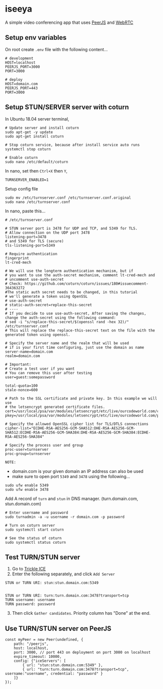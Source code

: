 # iseeya
A simple video conferencing app that uses [PeerJS](https://peerjs.com/) and [WebRTC](https://webrtc.org/)

## Setup env variables
On root create `.env` file with the following content...

```
# development
HOST=localhost
PEERJS_PORT=3000
PORT=3000

# deploy
HOST=domain.com
PEERJS_PORT=443
PORT=3000
```

## Setup STUN/SERVER server with coturn
In Ubuntu 18.04 server terminal,
```
# Update server and install coturn
sudo apt-get -y update
sudo apt-get install coturn

# Stop coturn service, because after install service auto runs
systemctl stop coturn

# Enable coturn
sudo nano /etc/default/coturn
```

In nano, set then `Ctrl+X` then `Y`,
```
TURNSERVER_ENABLED=1
```

Setup config file
```
sudo mv /etc/turnserver.conf /etc/turnserver.conf.original
sudo nano /etc/turnserver.conf
```

In nano, paste this...
```
# /etc/turnserver.conf

# STUN server port is 3478 for UDP and TCP, and 5349 for TLS.
# Allow connection on the UDP port 3478
listening-port=3478
# and 5349 for TLS (secure)
tls-listening-port=5349

# Require authentication
fingerprint
lt-cred-mech

# We will use the longterm authentication mechanism, but if
# you want to use the auth-secret mechanism, comment lt-cred-mech and 
# uncomment use-auth-secret
# Check: https://github.com/coturn/coturn/issues/180#issuecomment-364363272
#The static auth secret needs to be changed, in this tutorial
# we'll generate a token using OpenSSL
# use-auth-secret
# static-auth-secret=replace-this-secret
# ----
# If you decide to use use-auth-secret, After saving the changes, change the auth-secret using the following command:
# sed -i "s/replace-this-secret/$(openssl rand -hex 32)/" /etc/turnserver.conf
# This will replace the replace-this-secret text on the file with the generated token using openssl. 

# Specify the server name and the realm that will be used
# if is your first time configuring, just use the domain as name
server-name=domain.com
realm=domain.com

# Important: 
# Create a test user if you want
# You can remove this user after testing
user=guest:somepassword

total-quota=100
stale-nonce=600

# Path to the SSL certificate and private key. In this example we will use
# the letsencrypt generated certificate files.
cert=/usr/local/psa/var/modules/letsencrypt/etc/live/ourcodeworld.com/cert.pem
pkey=/usr/local/psa/var/modules/letsencrypt/etc/live/ourcodeworld.com/privkey.pem

# Specify the allowed OpenSSL cipher list for TLS/DTLS connections
cipher-list="ECDHE-RSA-AES256-GCM-SHA512:DHE-RSA-AES256-GCM-SHA512:ECDHE-RSA-AES256-GCM-SHA384:DHE-RSA-AES256-GCM-SHA384:ECDHE-RSA-AES256-SHA384"

# Specify the process user and group
proc-user=turnserver
proc-group=turnserver
```
`NOTE:` 
- domain.com is your given domain an IP address can also be used
- make sure to open port `5349` and `3478` using the following...

```
sudo ufw enable 5349
sudo ufw enable 3478
```

Add A record of `turn` and `stun` in DNS manager. (turn.domain.com, stun.domain.com)

```
# Enter username and password
sudo turnadmin -a -u username -r domain.com -p password

# Turn on coturn server
sudo systemctl start coturn

# See the status of coturn
sudo systemctl status coturn
```

## Test TURN/STUN server
1. Go to [Trickle ICE](https://webrtc.github.io/samples/src/content/peerconnection/trickle-ice/)
2. Enter the following separately, and click `Add Server`
```
STUN or TURN URI: stun:stun.domain.com:5349


STUN or TURN URI: turn:turn.domain.com:3478?transport=tcp
TURN username: username
TURN password: password
```
3. Then click `Gather candidates`. Priority column has "Done" at the end.

## Use TURN/STUN server on PeerJS 
```
const myPeer = new Peer(undefined, {
    path: "/peerjs",
    host: localhost,
    port: 3000, // port 443 on deployment on port 3000 on localhost
    expire_timeout: 10000,
    config: {"iceServers": [
        { url: "stun:stun.domain.com:5349" },
        { url: "turn:turn.domain.com:3478?transport=tcp", username:"username", credential: "password" }
    ]}
});
```